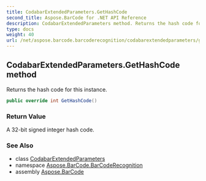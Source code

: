 ```yaml
---
title: CodabarExtendedParameters.GetHashCode
second_title: Aspose.BarCode for .NET API Reference
description: CodabarExtendedParameters method. Returns the hash code for this instance
type: docs
weight: 40
url: /net/aspose.barcode.barcoderecognition/codabarextendedparameters/gethashcode/
---
```

## CodabarExtendedParameters.GetHashCode method

Returns the hash code for this instance.

```csharp
public override int GetHashCode()
```

### Return Value

A 32-bit signed integer hash code.

### See Also

* class [CodabarExtendedParameters](../)
* namespace [Aspose.BarCode.BarCodeRecognition](../../codabarextendedparameters/)
* assembly [Aspose.BarCode](../../../)



